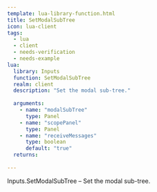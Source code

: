 ```yaml
---
template: lua-library-function.html
title: SetModalSubTree
icon: lua-client
tags:
  - lua
  - client
  - needs-verification
  - needs-example
lua:
  library: Inputs
  function: SetModalSubTree
  realm: client
  description: "Set the modal sub-tree."
  
  arguments:
    - name: "modalSubTree"
      type: Panel
    - name: "scopePanel"
      type: Panel
    - name: "receiveMessages"
      type: boolean
      default: "true"
  returns:
    
---
```


<div class="lua__search__keywords">
Inputs.SetModalSubTree &#x2013; Set the modal sub-tree.
</div>
